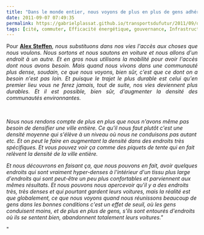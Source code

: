 ```yaml
---
title: "Dans le monde entier, nous voyons de plus en plus de gens adhérer à cette vie de piéton"
date: 2011-09-07 07:49:35
permalink: https://gabrielplassat.github.io/transportsdufutur/2011/09/dans-le-monde-entier-nous-voyons-de-plus-en-plus-de-gens-adherer-a-cette-vie-de-pieton.html
tags: [cité, commuter, Efficacité énergétique, gouvernance, Infrastructure, internet, management de la mobilité, marche, mode doux]
---
```


<p style="text-align: justify">Pour <a href="http://www.ted.com/speakers/alex_steffen.html" target="_blank"><strong>Alex Steffen</strong></a>, <em>nous substituons dans nos vies l'accès aux choses que nous voulons. Nous sortons et nous sautons en voiture et nous allons d'un endroit à un autre. Et en gros nous utilisons la mobilité pour avoir l'accès dont nous avons besoin. Mais quand nous vivons dans une communauté plus dense, soudain, ce que nous voyons, bien sûr, c'est que ce dont on a besoin n'est pas loin. Et puisque le trajet le plus durable est celui qu'en premier lieu vous ne ferez jamais, tout de suite, nos vies deviennent plus durables. Et il est possible, bien sûr, d'augmenter la densité des communautés environnantes.</em></p> <p> </p>  <p>           </p>  <!--more-->   <p style=""text-align: justify""><em>Nous nous rendons compte de plus en  plus que nous n'avons même pas besoin de densifier une ville entière. Ce  qu'il nous faut plutôt c'est une densité moyenne qui s'élève à un  niveau où nous ne conduisons pas autant etc. Et on peut le faire en  augmentant la densité dans des endroits très spécifiques. Et vous pouvez  voir ça comme des piquets de tente qui en fait relèvent la densité de  la ville entière.</em></p> <p style=""text-align: justify""><em>Et nous découvrons en faisant ça,  que nous pouvons en fait, avoir quelques endroits qui sont vraiment  hyper-denses à l'intérieur d'un tissu plus large d'endroits qui sont  peut-être un peu plus confortables et parviennent aux mêmes résultats.  Et nous pouvons nous apercevoir qu'il y a des endroits très, très denses  et qui pourtant gardent leurs voitures, mais la réalité est que  globalement, ce que nous voyons quand nous réunissons beaucoup de gens  dans les bonnes conditions c'est un effet de seuil, où les gens  conduisent moins, et de plus en plus de gens, s'ils sont entourés  d'endroits où ils se sentent bien, abandonnent totalement leurs  voitures."</em></p>"
